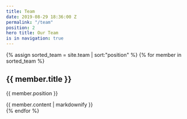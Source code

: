 ```yaml
---
title: Team
date: 2019-08-29 18:36:00 Z
permalink: "/team"
position: 2
hero title: Our Team
is in navigation: true
---
```


{% assign sorted_team = site.team | sort:"position" %}
{% for member in sorted_team %}
  <div>
    <h2>{{ member.title }}</h2>
    <p>{{ member.position }}</p>
    {{ member.content | markdownify }}
  </div>
{% endfor %}